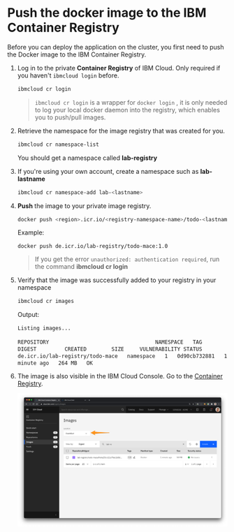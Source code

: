 # Push the docker image to the IBM Container Registry

Before you can deploy the application on the cluster, you first need to push the Docker image to the IBM Container Registry.

1. Log in to the private **Container Registry** of IBM Cloud. Only required if you haven't `ibmcloud login` before.

    ```sh
    ibmcloud cr login
    ```
    > `ibmcloud cr login` is a wrapper for `docker login` , it is only needed to log your local docker daemon into the registry, which enables you to push/pull images.

1. Retrieve the namespace for the image registry that was created for you.
    ```sh
    ibmcloud cr namespace-list
    ```
    You should get a namespace called **lab-registry**

1. If you're using your own account, create a namespace such as **lab-lastname**
    ```sh
    ibmcloud cr namespace-add lab-<lastname>
    ```

1. **Push** the image to your private image registry.
    ```sh
    docker push <region>.icr.io/<registry-namespace-name>/todo-<lastname>:1.0
    ```
    Example:
    ```
    docker push de.icr.io/lab-registry/todo-mace:1.0
    ```

    > If you get the error `unauthorized: authentication required`, run the command **ibmcloud cr login**

1. Verify that the image was successfully added to your registry in your namespace
    ```sh
    ibmcloud cr images
    ```
    Output:
    ```
    Listing images...

    REPOSITORY                                  NAMESPACE   TAG       DIGEST         CREATED        SIZE     VULNERABILITY STATUS
    de.icr.io/lab-registry/todo-mace   namespace   1   0d90cb732881   1 minute ago   264 MB   OK
    ``` 

1. The image is also visible in the IBM Cloud Console. Go to the [Container Registry](https://cloud.ibm.com/containers-kubernetes/registry/main/start).

    ![](../images/registry-landing.png)